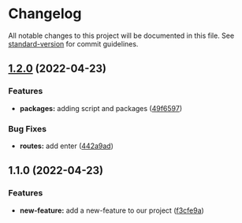 # Changelog

All notable changes to this project will be documented in this file. See [standard-version](https://github.com/conventional-changelog/standard-version) for commit guidelines.

## [1.2.0](https://github.com/djdonmil/demo/compare/v1.1.0...v1.2.0) (2022-04-23)


### Features

* **packages:** adding script and packages ([49f6597](https://github.com/djdonmil/demo/commit/49f65978a1f22d47890eac1d3997376cce30e480))


### Bug Fixes

* **routes:** add enter ([442a9ad](https://github.com/djdonmil/demo/commit/442a9ad2b02ee6f48c63c13c38e4cc50299ef1e9))

## 1.1.0 (2022-04-23)


### Features

* **new-feature:** add a new-feature to our project ([f3cfe9a](https://github.com/djdonmil/demo/commit/f3cfe9acbdf7b6f5b25348f52065c2339e02e8e5))
